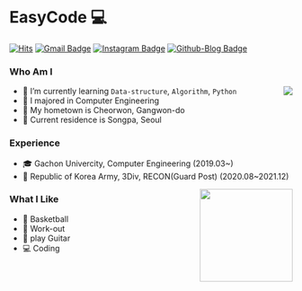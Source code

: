 # EasyCode 💻
[![Hits](https://hits.seeyoufarm.com/api/count/incr/badge.svg?url=https%3A%2F%2Fgithub.com%2FEeeasyCode%2F&count_bg=%2379C83D&title_bg=%23555555&icon=&icon_color=%23E7E7E7&title=hits&edge_flat=false)](https://hits.seeyoufarm.com)
[![Gmail Badge](https://img.shields.io/badge/Gmail-D14836?style=flat&logo=Gmail&logoColor=white)](mailto:eeeasyCode@gmail.com) 
[![Instagram Badge](https://img.shields.io/badge/Instagram-9c38d1?style=flat&logo=Instagram&logoColor=white)](https://www.instagram.com/_2_c_m_) 
[![Github-Blog Badge](https://img.shields.io/badge/Tech%20Blog-555263?style=flat&logoColor=white)](https://eeeasycode.github.io/)

### Who Am I

<img align='right' src="http://mazassumnida.wtf/api/v2/generate_badge?boj=ethan35321">

- 🌱 I’m currently learning `Data-structure`, `Algorithm`, `Python`
- 🥇 I majored in Computer Engineering
- 🚅 My hometown is Cheorwon, Gangwon-do 
- 🏢 Current residence is Songpa, Seoul

### Experience

- 🎓 Gachon Univercity, Computer Engineering (2019.03~)
- 💂 Republic of Korea Army, 3Div, RECON(Guard Post) (2020.08~2021.12)


<img align='right' src="https://github-readme-stats.vercel.app/api?username=EeeasyCode" height="165">

### What I Like

- 🏀 Basketball
- 💪 Work-out
- 🎸 play Guitar
- 💻 Coding

